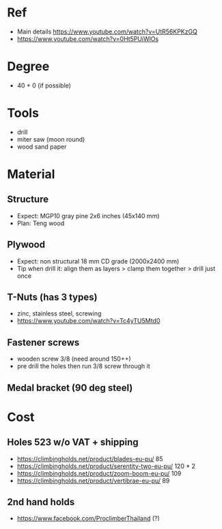 # Ref
- Main details https://www.youtube.com/watch?v=UtR56KPKzGQ
- https://www.youtube.com/watch?v=0Ht5PUiWlOs

# Degree
  - 40 + 0 (if possible)

# Tools
  - drill
  - miter saw (moon round)
  - wood sand paper

# Material
## Structure
  - Expect: MGP10 gray pine 2x6 inches (45x140 mm)
  - Plan: Teng wood
## Plywood
  - Expect: non structural 18 mm CD grade (2000x2400 mm)
  - Tip when drill it: align them as layers > clamp them together > drill just once
## T-Nuts (has 3 types)
  - zinc, stainless steel, screwing
  - https://www.youtube.com/watch?v=Tc4yTU5Mtd0
## Fastener screws
  - wooden screw 3/8 (need around 150++)
  - pre drill the holes then run 3/8 screw through it
## Medal bracket (90 deg steel)

# Cost
## Holes 523 w/o VAT + shipping
- https://climbingholds.net/product/blades-eu-pu/ 85
- https://climbingholds.net/product/serentity-two-eu-pu/ 120 * 2
- https://climbingholds.net/product/zoom-boom-eu-pu/ 109
- https://climbingholds.net/product/vertibrae-eu-pu/ 89

## 2nd hand holds
- https://www.facebook.com/ProclimberThailand (?)
